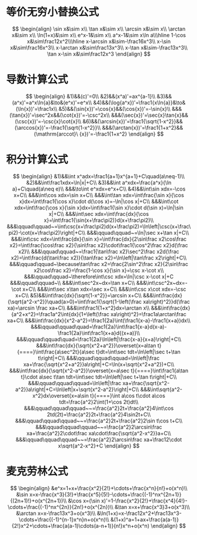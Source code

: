 # 等价无穷小替换公式

$$
\begin{align}
\sin x&\sim x\\
\tan x&\sim x\\
\arcsin x&\sim x\\
\arctan x&\sim x\\
\ln(1+x)&\sim x\\
e^x-1&\sim x\\
a^x-1&\sim x\ln a\\\hline
1-\cos x&\sim\frac12x^2\\\hline
x-\arcsin x&\sim-\frac16x^3\\
x-\sin x&\sim\frac16x^3\\
x-\arctan x&\sim\frac13x^3\\
x-\tan x&\sim-\frac13x^3\\
\tan x-\sin x&\sim\frac12x^3
\end{align}
$$

# 导数计算公式

$$
\begin{align}
&1)&&(c)'=0\\
&2)&&(x^a)'=ax^{a-1}\\
&3)&&(a^x)'=a^x\ln{a}&\to&(e^x)'=e^x\\
&4)&&(\log{a^x})'=\frac1{x\ln{a}}&\to&(\ln{x})'=\frac1x\\
&5)&&(\sin{x})'=\cos{x}&&(\cos{x})'=-\sin{x}\\
&&&(\tan{x})'=\sec^2x&&(\cot{x})'=-\csc^2x\\
&&&(\sec{x})'=\sec{x}\tan{x}&&(\csc{x})'=-\csc{x}\cot{x}\\
&6)&&(\arcsin{x})'=\frac1{\sqrt{1-x^2}}&&(\arccos{x})'=-\frac1{\sqrt{1-x^2}}\\
&&&(\arctan{x})'=\frac1{1+x^2}&&(\mathrm{arccot}\ {x})'=-\frac1{1+x^2}
\end{align}
$$

# 积分计算公式

$$
\begin{align}
&1)&&\int x^adx=\frac1{a+1}x^{a+1}+C\quad(a\neq-1)\\
&2)&&\int\frac1xdx=\ln|x|+C\\
&3)&&\int a^xdx=\frac{a^x}{\ln a}+C\quad(a\neq e)\\
&&&\to\int e^xdx=e^x+C\\
&4)&&\int\sin xdx=-\cos x+C\\
&&&\int\cos xdx=\sin x+C\\
&&&\int\tan xdx=\int\frac{\sin x}{\cos x}dx=\int\frac1{\cos x}\cdot d(\cos x)=-\ln|\cos x|+C\\
&&&\int\cot xdx=\int\frac{\cos x}{\sin x}dx=\int\frac1{\sin x}\cdot d(\sin x)=\ln|\sin x|+C\\
&&&\int\sec xdx=\int\frac{dx}{\cos x}=\int\frac1{\sin(x+\frac\pi2)}d(x+\frac\pi2)\\
&&&\qquad\qquad~=\int\csc(x+\frac\pi2)d(x+\frac\pi2)=\ln\left|\csc(x+\frac\pi2)-\cot(x+\frac\pi2)\right|+C\\
&&&\qquad\qquad~=\ln|\sec x+\tan x|+C\\
&&&\int\csc xdx=\int\frac{dx}{\sin x}=\int\frac{dx}{2\sin\frac x2\cos\frac x2}=\int\frac{\cos\frac x2}{\sin\frac x2}\cdot\frac1{\cos^2\frac x2}d(\frac x2)\\
&&&\qquad\qquad~=\frac1{\tan\frac x2}\sec^2\frac x2d(\frac x2)=\int\frac{d(\tan\frac x2)}{\tan\frac x2}=\ln\left|\tan\frac x2\right|+C\\
&&&\qquad\qquad~\because\tan\frac x2=\frac{2\sin^2\frac x2}{2\sin\frac x2\cos\frac x2}=\frac{1-\cos x}{\sin x}=\csc x-\cot x\\
&&&\qquad\qquad~\therefore\int\csc xdx=\ln|\csc x-\cot x|+C
&&&\qquad\qquad~\\
&&&\int\sec^2x~dx=\tan x+C\\
&&&\int\csc^2x~dx=-\cot x+C\\
&&&\int\sec x\tan xdx=\sec x+C\\
&&&\int\csc x\cot xdx=-\csc x+C\\
&5)&&\int\frac{dx}{\sqrt{1-x^2}}=\arcsin x+C\\
&&&\int\frac{dx}{\sqrt{a^2-x^2}}\quad(a>0)=\int\frac1{\sqrt{1-\left(\frac xa\right)^2}}d(\frac xa)=\arcsin \frac xa+C\\
&&&\int\frac1{1+x^2}dx=\arctan x\\
&&&\int\frac{dx}{a^2+x^2}=\frac1a^2\int{dx}{1+\left(\frac xa\right)^2}=\frac1a\arctan\frac xa+C\\
&&&\int\frac{dx}{x^2-a^2}=\frac1{2a}\int(\frac1{x-a}-\frac1{x+a})dx\\
&&&\qquad\qquad\quad=\frac1{2a}\int\frac1{x-a}d(x-a)-\frac1{2a}\int\frac1{x+a}d{(x+a)}\\
&&&\qquad\qquad\quad=\frac1{2a}\ln\left|\frac{x-a}{x+a}\right|+C\\
&&&\int\frac{dx}{\sqrt{x^2+a^2}}\overset{x=a\tan t}{====}\int\frac{a\sec^2t}{a\sec t}dt=\int\sec tdt=\ln\left|\sec t+\tan t\right|+C\\
&&&\qquad\qquad\qquad=\ln\left|\frac xa+\frac{\sqrt{x^2+a^2}}a\right|+C=\ln(x+\sqrt{x^2+a^2})+C\\
&&&\int\frac{dx}{\sqrt{x^2-a^2}}\overset{x=a\sec t}{====}\int\frac1{a\tan t}\cdot a\sec t\tan tdt=\int\sec tdt=\ln\left|\sec t+\tan t\right|+C\\
&&&\qquad\qquad\qquad=\ln\left|\frac xa+\frac{\sqrt{x^2-a^2}}a\right|+C=\ln\left|x+\sqrt{x^2-a^2}\right|+C\\
&&&\int\sqrt{a^2-x^2}dx\overset{x=a\sin t}{====}\int a\cos t\cdot a\cos tdt=\frac{a^2}2\int(1+\cos 2t)dt\\
&&&\qquad\qquad\qquad~~=\frac{a^2}2t+\frac{a^2}4\int\cos 2td(2t)=\frac{a^2}2t+\frac{a^2}4\sin2t+C\\
&&&\qquad\qquad\qquad~~=\frac{a^2}2t+\frac{a^2}2\sin t\cos t+C\\
&&&\qquad\qquad\qquad~~=\frac{a^2}2\arcsin\frac xa+\frac{a^2}2\cdot\frac xa\cdot\frac{\sqrt{a^2-x^2}}a+C\\
&&&\qquad\qquad\qquad~~=\frac{a^2}2\arcsin\frac xa+\frac12\cdot x\sqrt{a^2-x^2}+C
\end{align}
$$

# 麦克劳林公式

$$
\begin{align}
&e^x=1+x+\frac{x^2}{2!}+\cdots+\frac{x^n}{n!}+o(x^n)\\
&\sin x=x-\frac{x^3}{3!}+\frac{x^5}{5!}-\cdots+\frac{(-1)^nx^{2n+1}}{(2n+1)!}+o(x^{2n+1})\\
&\cos x=(\sin x)'=1-\frac{x^2}{2!}+\frac{x^4}{4!}-\cdots+\frac{(-1)^nx^{2n}}{2n!}+o(x^{2n})\\
&\tan x=x+\frac{x^3}3+o(x^3)\\
&\arctan x=x-\frac13x^3+o(x^3)\\
&\ln(1+x)=x-\frac12x^2+\frac13x^3-\cdots+\frac{(-1)^{n-1}x^n}n+o(x^n)\\
&(1+x)^a=1+ax+\frac{a(a-1)}{2!}x^2+\cdots+\frac{a(a-1)\cdots(a-n+1)}{n!}x^n+o(x^n)
\end{align}
$$

